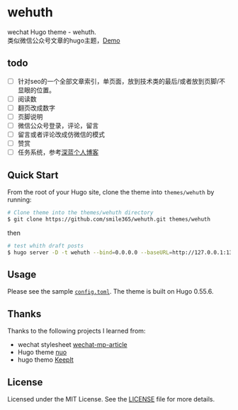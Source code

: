 # wehuth

wechat Hugo theme - wehuth.  
类似微信公众号文章的hugo主题，[Demo](https://sxy91.com)


## todo	
- [ ] 针对seo的一个全部文章索引，单页面，放到技术类的最后/或者放到页脚/不显眼的位置。
- [ ] 阅读数
- [ ] 翻页改成数字
- [ ] 页脚说明
- [ ] 微信公众号登录，评论，留言
- [ ] 留言或者评论改成仿微信的模式
- [ ] 赞赏
- [ ] 任务系统，参考[深蓝个人博客](https://bilulanlv.com/task.html)

## Quick Start

From the root of your Hugo site, clone the theme into `themes/wehuth` by running:
 
```sh
# Clone theme into the themes/wehuth directory
$ git clone https://github.com/smile365/wehuth.git themes/wehuth
```

then

```sh
# test whith draft posts
$ hugo server -D -t wehuth --bind=0.0.0.0 --baseURL=http://127.0.0.1:1313
```

## Usage

Please see the sample [`config.toml`](https://github.com/smile365/wehuth/blob/master/exampleSite/config.toml). The theme is built on Hugo 0.55.6.

## Thanks

Thanks to the following projects I learned from:

* wechat stylesheet [wechat-mp-article](https://github.com/ufologist/wechat-mp-article)
* Hugo theme [nuo](https://github.com/smile365/hugo-nuo)
* hugo themo [KeepIt](https://github.com/Fastbyte01/KeepIt)

## License

Licensed under the MIT License. See the [LICENSE](https://github.com/smile365/wehuth/blob/master/LICENSE) file for more details.
